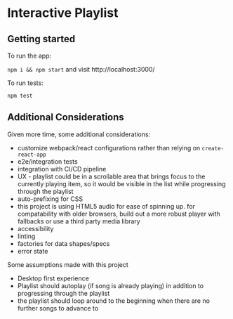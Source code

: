 # Interactive Playlist

## Getting started

To run the app:

`npm i && npm start` and visit http://localhost:3000/

To run tests:

`npm test`

## Additional Considerations

Given more time, some additional considerations:

- customize webpack/react configurations rather than relying on `create-react-app`
- e2e/integration tests
- integration with CI/CD pipeline
- UX - playlist could be in a scrollable area that brings focus to the currently playing item, so it would be visible in the list while progressing through the playlist
- auto-prefixing for CSS
- this project is using HTML5 audio for ease of spinning up. for compatability with older browsers, build out a more robust player with fallbacks or use a third party media library
- accessibility
- linting
- factories for data shapes/specs
- error state

Some assumptions made with this project

- Desktop first experience
- Playlist should autoplay (if song is already playing) in addition to progressing through the playlist
- the playlist should loop around to the beginning when there are no further songs to advance to
